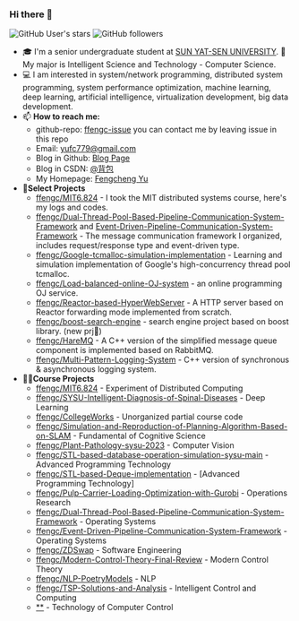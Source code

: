 ### Hi there 👋 

![GitHub User's stars](https://img.shields.io/github/stars/ffengc?style=flat&logo=github&label=My%20stars&color=green)
![GitHub followers](https://img.shields.io/github/followers/ffengc?style=flat&logo=GitHub&color=red)

- 🎓 I'm a senior undergraduate student at [SUN YAT-SEN UNIVERSITY](https://www.sysu.edu.cn/). 🧱 My major is Intelligent Science and Technology - Computer Science.
- 💻 I am interested in system/network programming, distributed system programming, system performance optimization, machine learning, deep learning, artificial intelligence, virtualization development, big data development.
- 📫 **How to reach me:**
  - github-repo: [ffengc-issue](https://github.com/ffengc/ffengc) you can contact me by leaving issue in this repo
  - Email:  yufc779@gmail.com
  - Blog in Github: [Blog Page](https://ffengc.github.io/gh-blog/) 
  - Blog in CSDN: [@背包](https://blog.csdn.net/Yu_Cblog)
  - My Homepage: [Fengcheng Yu](https://ffengc.github.io)
- 🔧**Select Projects**
  - [ffengc/MIT6.824](https://github.com/ffengc/MIT6.824) - I took the MIT distributed systems course, here's my logs and codes.
  - [ffengc/Dual-Thread-Pool-Based-Pipeline-Communication-System-Framework](https://github.com/ffengc/Dual-Thread-Pool-Based-Pipeline-Communication-System-Framework) and [Event-Driven-Pipeline-Communication-System-Framework](https://github.com/ffengc/Event-Driven-Pipeline-Communication-System-Framework) - The message communication framework I organized, includes request/response type and event-driven type.
  - [ffengc/Google-tcmalloc-simulation-implementation](https://github.com/ffengc/Google-tcmalloc-simulation-implementation) - Learning and simulation implementation of Google's high-concurrency thread pool tcmalloc.
  - [ffengc/Load-balanced-online-OJ-system](https://github.com/ffengc/Load-balanced-online-OJ-system) - an online programming OJ service.
  - [ffengc/Reactor-based-HyperWebServer](https://github.com/ffengc/Reactor-based-HyperWebServer) - A HTTP server based on Reactor forwarding mode implemented from scratch.
  - [ffengc/boost-search-engine](https://github.com/ffengc/boost-search-engine) - search engine project based on boost library. (new prj🎉)
  - [ffengc/HareMQ](https://github.com/ffengc/HareMQ) - A C++ version of the simplified message queue component is implemented based on RabbitMQ.
  - [ffengc/Multi-Pattern-Logging-System](https://github.com/ffengc/Multi-Pattern-Logging-System) - C++ version of synchronous & asynchronous logging system.
 - 🧑‍🏫**Course Projects**
    - [ffengc/MIT6.824](https://github.com/ffengc/MIT6.824) - Experiment of Distributed Computing
    - [ffengc/SYSU-Intelligent-Diagnosis-of-Spinal-Diseases](https://github.com/ffengc/SYSU-Intelligent-Diagnosis-of-Spinal-Diseases) - Deep Learning
    - [ffengc/CollegeWorks](https://github.com/ffengc/CollegeWorks) - Unorganized partial course code
    - [ffengc/Simulation-and-Reproduction-of-Planning-Algorithm-Based-on-SLAM](https://github.com/ffengc/Simulation-and-Reproduction-of-Planning-Algorithm-Based-on-SLAM) - Fundamental of Cognitive Science
    - [ffengc/Plant-Pathology-sysu-2023](https://github.com/ffengc/Plant-Pathology-sysu-2023) - Computer Vision
    - [ffengc/STL-based-database-operation-simulation-sysu-main](https://github.com/ffengc/STL-based-database-operation-simulation-sysu-main/) - Advanced Programming Technology
    - [ffengc/STL-based-Deque-implementation](https://github.com/ffengc/STL-based-Deque-implementation) - [Advanced Programming Technology]
    - [ffengc/Pulp-Carrier-Loading-Optimization-with-Gurobi](https://github.com/ffengc/Pulp-Carrier-Loading-Optimization-with-Gurobi) -  Operations Research
    - [ffengc/Dual-Thread-Pool-Based-Pipeline-Communication-System-Framework](https://github.com/ffengc/Dual-Thread-Pool-Based-Pipeline-Communication-System-Framework) - Operating Systems
    - [ffengc/Event-Driven-Pipeline-Communication-System-Framework](https://github.com/ffengc/Event-Driven-Pipeline-Communication-System-Framework) - Operating Systems
    - [ffengc/ZDSwap](https://github.com/ffengc/ZDSwap) - Software Engineering
    - [ffengc/Modern-Control-Theory-Final-Review](https://github.com/ffengc/Modern-Control-Theory-Final-Review) - Modern Control Theory
    - [ffengc/NLP-PoetryModels](https://github.com/ffengc/NLP-PoetryModels) - NLP
    - [ffengc/TSP-Solutions-and-Analysis](https://github.com/ffengc/TSP-Solutions-and-Analysis) - Intelligent Control and Computing
    - [**](**) - Technology of Computer Control
 
<!-- [![Anurag's GitHub stats-Light](https://github-readme-stats.vercel.app/api?username=ffengc&show_icons=true&theme=default)](https://github.com/anuraghazra/github-readme-stats) -->
<!--  | <a href="https://github.com/ffengc/ffengc"><img align="center" src="https://github-readme-stats.vercel.app/api?username=ffengc&show_icons=true&include_all_commits=true&theme=default&hide_border=true" alt="Anurag's github stats" /></a> | <a href="https://github.com/ffengc/ffengc"><img align="center" src="https://github-readme-stats.vercel.app/api/top-langs/?username=ffengc&layout=compact&theme=default&hide_border=true&hide=html" /></a> | -->
<!-- | ------------------------------------------------------------ | ------------------------------------------------------------ | -->
